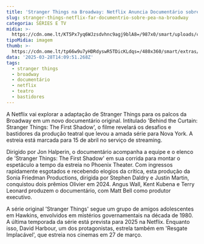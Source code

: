 ```yaml
---
title: 'Stranger Things na Broadway: Netflix Anuncia Documentário sobre a Peça'
slug: stranger-things-netflix-far-documentrio-sobre-pea-na-broadway
categoria: SÉRIES E TV
midia: >-
  https://cdn.ome.lt/KT5Px7yq6WJzsdvhnc9agj9blA8=/987x0/smart/uploads/conteudo/fotos/OMELETE_CAPA_-_2025-03-28T103920.456.png
tipoMidia: imagem
thumb: >-
  https://cdn.ome.lt/tp66w9u7yHDRdyswR5TDicKLdqs=/480x360/smart/extras/conteudos/omelete_THUMB_-_2025-03-28T103906.878.png
data: '2025-03-28T14:09:51.268Z'
tags:
  - stranger things
  - broadway
  - documentário
  - netflix
  - teatro
  - bastidores
---
```


A Netflix vai explorar a adaptação de Stranger Things para os palcos da Broadway em um novo documentário original. Intitulado 'Behind the Curtain: Stranger Things: The First Shadow', o filme revelará os desafios e bastidores da produção teatral que levou a amada série para Nova York. A estreia está marcada para 15 de abril no serviço de streaming.

Dirigido por Jon Halperin, o documentário acompanha a equipe e o elenco de 'Stranger Things: The First Shadow' em sua corrida para montar o espetáculo a tempo da estreia no Phoenix Theater. Com ingressos rapidamente esgotados e recebendo elogios da crítica, esta produção da Sonia Friedman Productions, dirigida por Stephen Daldry e Justin Martin, conquistou dois prêmios Olivier em 2024. Angus Wall, Kent Kubena e Terry Leonard produzem o documentário, com Matt Bell como produtor executivo.

A série original 'Stranger Things' segue um grupo de amigos adolescentes em Hawkins, envolvidos em mistérios governamentais na década de 1980. A última temporada da série está prevista para 2025 na Netflix. Enquanto isso, David Harbour, um dos protagonistas, estrela também em 'Resgate Implacável', que estreia nos cinemas em 27 de março.
